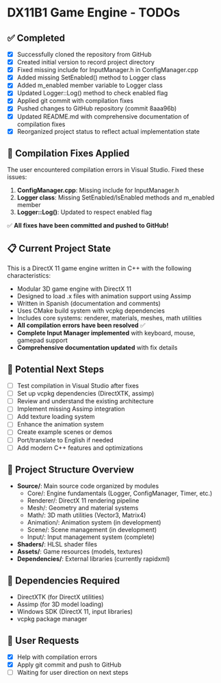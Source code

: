 # DX11B1 Game Engine - TODOs

## ✅ Completed
- [x] Successfully cloned the repository from GitHub
- [x] Created initial version to record project directory
- [x] Fixed missing include for InputManager.h in ConfigManager.cpp
- [x] Added missing SetEnabled() method to Logger class
- [x] Added m_enabled member variable to Logger class
- [x] Updated Logger::Log() method to check enabled flag
- [x] Applied git commit with compilation fixes
- [x] Pushed changes to GitHub repository (commit 8aaa96b)
- [x] Updated README.md with comprehensive documentation of compilation fixes
- [x] Reorganized project status to reflect actual implementation state

## 🔧 Compilation Fixes Applied
The user encountered compilation errors in Visual Studio. Fixed these issues:
1. **ConfigManager.cpp**: Missing include for InputManager.h
2. **Logger class**: Missing SetEnabled/IsEnabled methods and m_enabled member
3. **Logger::Log()**: Updated to respect enabled flag

✅ **All fixes have been committed and pushed to GitHub!**

## 📋 Current Project State
This is a DirectX 11 game engine written in C++ with the following characteristics:
- Modular 3D game engine with DirectX 11
- Designed to load .x files with animation support using Assimp
- Written in Spanish (documentation and comments)
- Uses CMake build system with vcpkg dependencies
- Includes core systems: renderer, materials, meshes, math utilities
- **All compilation errors have been resolved** ✅
- **Complete Input Manager implemented** with keyboard, mouse, gamepad support
- **Comprehensive documentation updated** with fix details

## 🚧 Potential Next Steps
- [ ] Test compilation in Visual Studio after fixes
- [ ] Set up vcpkg dependencies (DirectXTK, assimp)
- [ ] Review and understand the existing architecture
- [ ] Implement missing Assimp integration
- [ ] Add texture loading system
- [ ] Enhance the animation system
- [ ] Create example scenes or demos
- [ ] Port/translate to English if needed
- [ ] Add modern C++ features and optimizations

## 📁 Project Structure Overview
- **Source/**: Main source code organized by modules
  - Core/: Engine fundamentals (Logger, ConfigManager, Timer, etc.)
  - Renderer/: DirectX 11 rendering pipeline
  - Mesh/: Geometry and material systems
  - Math/: 3D math utilities (Vector3, Matrix4)
  - Animation/: Animation system (in development)
  - Scene/: Scene management (in development)
  - Input/: Input management system (complete)
- **Shaders/**: HLSL shader files
- **Assets/**: Game resources (models, textures)
- **Dependencies/**: External libraries (currently rapidxml)

## 🎯 Dependencies Required
- DirectXTK (for DirectX utilities)
- Assimp (for 3D model loading)
- Windows SDK (DirectX 11, input libraries)
- vcpkg package manager

## 🎯 User Requests
- [x] Help with compilation errors
- [x] Apply git commit and push to GitHub
- [ ] Waiting for user direction on next steps
